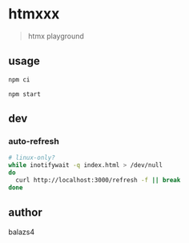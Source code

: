 # htmxxx

> htmx playground

## usage

```sh
npm ci
```

```
npm start
```

## dev

### auto-refresh

```sh
# linux-only?
while inotifywait -q index.html > /dev/null
do
  curl http://localhost:3000/refresh -f || break
done
```


## author

balazs4

